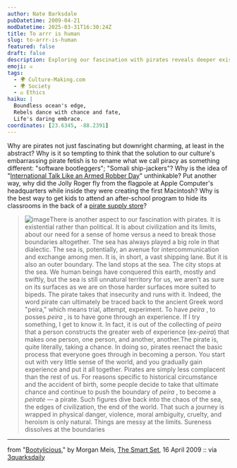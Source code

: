 ```yaml
---
author: Nate Barksdale
pubDatetime: 2009-04-21
modDatetime: 2025-03-31T16:30:24Z
title: To arrr is human
slug: to-arrr-is-human
featured: false
draft: false
description: Exploring our fascination with pirates reveals deeper existential themes about boundaries and identity.
emoji: ☠️
tags:
  - 🌍 Culture-Making.com
  - 🌍 Society
  - ⚖️ Ethics
haiku: |
  Boundless ocean's edge,  
  Rebels dance with chance and fate,  
  Life's daring embrace.
coordinates: [23.6345, -88.2391]
---
```


Why are pirates not just fascinating but downright charming, at least in the abstract? Why is it so tempting to think that the solution to our culture's embarrassing pirate fetish is to rename what we call piracy as something different: "software bootleggers"; "Somali ship-jackers"? Why is the idea of "[International Talk Like an Armed Robber Day](http://www.talklikeapirate.com/)" unthinkable? Put another way, why did the Jolly Roger fly from the flagpole at Apple Computer's headquarters while inside they were creating the first Macintosh? Why is the best way to get kids to attend an after-school program to hide its classrooms in the back of a [pirate supply store](http://www.826valencia.org/store/)?

> ![image](http://culture-making.com/media/6a00d8341c562c53ef01156f32fb5b970c-320wi.jpg)There is another aspect to our fascination with pirates. It is existential rather than political. It is about civilization and its limits, about our need for a sense of home versus a need to break those boundaries altogether. The sea has always played a big role in that dialectic. The sea is, potentially, an avenue for intercommunication and exchange among men. It is, in short, a vast shipping lane. But it is also an outer boundary. The land stops at the sea. The city stops at the sea. We human beings have conquered this earth, mostly and swiftly, but the sea is still unnatural territory for us, we aren\'t as sure on its surfaces as we are on those harder surfaces more suited to bipeds. The pirate takes that insecurity and runs with it. Indeed, the word pirate can ultimately be traced back to the ancient Greek word "peira," which means trial, attempt, experiment. To have _peira_ , to posses _peira_ , is to have gone through an experience. If I try something, I get to know it. In fact, it is out of the collecting of _peira_ that a person constructs the greater web of experience (ex-_peira_) that makes one person, one person, and another, another.The pirate is, quite literally, taking a chance. In doing so, pirates reenact the basic process that everyone goes through in becoming a person. You start out with very little sense of the world, and you gradually gain experience and put it all together. Pirates are simply less complacent than the rest of us. For reasons specific to historical circumstance and the accident of birth, some people decide to take that ultimate chance and continue to push the boundary of _peira_ , to become a _peirate_ — a pirate. Such figures dive back into the chaos of the sea, the edges of civilization, the end of the world. That such a journey is wrapped in physical danger, violence, moral ambiguity, cruelty, and heroism is only natural. Things are messy at the limits. Sureness dissolves at the boundaries

---

from "[Bootylicious](http://www.thesmartset.com/article/article04160901.aspx)," by Morgan Meis, [The Smart Set](http://www.thesmartset.com/article/article04160901.aspx), 16 April 2009 :: via [3quarksdaily](http://web.archive.org/web/20231004124554/https://3quarksdaily.com/3quarksdaily/2009/04/bootylicious-the-love-affair-with-pirates.html)
